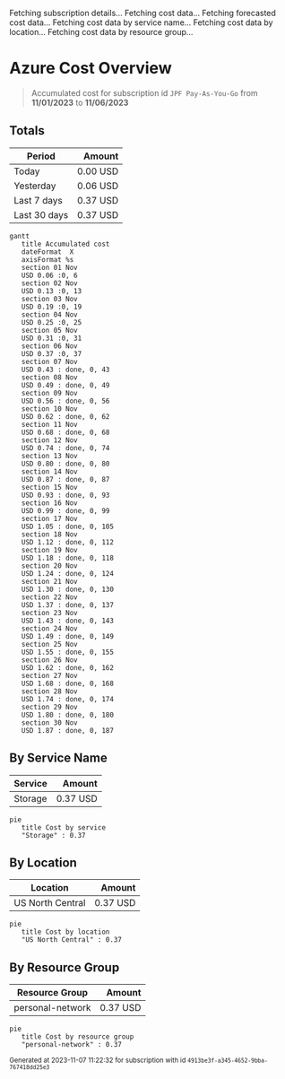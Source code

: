 Fetching subscription details...
Fetching cost data...
Fetching forecasted cost data...
Fetching cost data by service name...
Fetching cost data by location...
Fetching cost data by resource group...
# Azure Cost Overview

> Accumulated cost for subscription id `JPF Pay-As-You-Go` from **11/01/2023** to **11/06/2023**

## Totals

|Period|Amount|
|---|---:|
|Today|0.00 USD|
|Yesterday|0.06 USD|
|Last 7 days|0.37 USD|
|Last 30 days|0.37 USD|

```mermaid
gantt
   title Accumulated cost
   dateFormat  X
   axisFormat %s
   section 01 Nov
   USD 0.06 :0, 6
   section 02 Nov
   USD 0.13 :0, 13
   section 03 Nov
   USD 0.19 :0, 19
   section 04 Nov
   USD 0.25 :0, 25
   section 05 Nov
   USD 0.31 :0, 31
   section 06 Nov
   USD 0.37 :0, 37
   section 07 Nov
   USD 0.43 : done, 0, 43
   section 08 Nov
   USD 0.49 : done, 0, 49
   section 09 Nov
   USD 0.56 : done, 0, 56
   section 10 Nov
   USD 0.62 : done, 0, 62
   section 11 Nov
   USD 0.68 : done, 0, 68
   section 12 Nov
   USD 0.74 : done, 0, 74
   section 13 Nov
   USD 0.80 : done, 0, 80
   section 14 Nov
   USD 0.87 : done, 0, 87
   section 15 Nov
   USD 0.93 : done, 0, 93
   section 16 Nov
   USD 0.99 : done, 0, 99
   section 17 Nov
   USD 1.05 : done, 0, 105
   section 18 Nov
   USD 1.12 : done, 0, 112
   section 19 Nov
   USD 1.18 : done, 0, 118
   section 20 Nov
   USD 1.24 : done, 0, 124
   section 21 Nov
   USD 1.30 : done, 0, 130
   section 22 Nov
   USD 1.37 : done, 0, 137
   section 23 Nov
   USD 1.43 : done, 0, 143
   section 24 Nov
   USD 1.49 : done, 0, 149
   section 25 Nov
   USD 1.55 : done, 0, 155
   section 26 Nov
   USD 1.62 : done, 0, 162
   section 27 Nov
   USD 1.68 : done, 0, 168
   section 28 Nov
   USD 1.74 : done, 0, 174
   section 29 Nov
   USD 1.80 : done, 0, 180
   section 30 Nov
   USD 1.87 : done, 0, 187
```

## By Service Name

|Service|Amount|
|---|---:|
|Storage|0.37 USD|

```mermaid
pie
   title Cost by service
   "Storage" : 0.37
```

## By Location

|Location|Amount|
|---|---:|
|US North Central|0.37 USD|

```mermaid
pie
   title Cost by location
   "US North Central" : 0.37
```

## By Resource Group

|Resource Group|Amount|
|---|---:|
|personal-network|0.37 USD|

```mermaid
pie
   title Cost by resource group
   "personal-network" : 0.37
```

<sup>Generated at 2023-11-07 11:22:32 for subscription with id `4913be3f-a345-4652-9bba-767418dd25e3`</sup>
